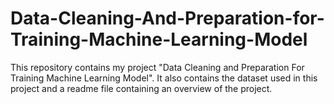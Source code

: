 # Data-Cleaning-And-Preparation-for-Training-Machine-Learning-Model
This repository contains my project "Data Cleaning and Preparation For Training Machine Learning Model". It also contains the dataset used in this project and a readme file containing an overview of the project.
